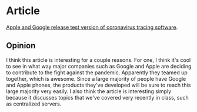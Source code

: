 # Article
[Apple and Google release test version of coronavirus tracing software](https://www.cnbc.com/2020/04/29/apple-and-google-release-test-version-of-coronavirus-tracing-software.html).

## Opinion
I think this article is interesting for a couple reasons. For one, I think it's cool to see in what way major companies such as Google and Apple are deciding to contribute to the fight against the pandemic. Apparently they teamed up together, which is awesome. Since a large majority of people have Google and Apple phones, the products they've developed will be sure to reach this large majority very easily. I also think the article is interesting simply because it discusses topics that we've covered very recently in class, such as centralized servers.
